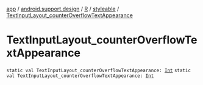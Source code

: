 [app](../../../index.md) / [android.support.design](../../index.md) / [R](../index.md) / [styleable](index.md) / [TextInputLayout_counterOverflowTextAppearance](.)

# TextInputLayout_counterOverflowTextAppearance

`static val TextInputLayout_counterOverflowTextAppearance: `[`Int`](https://kotlinlang.org/api/latest/jvm/stdlib/kotlin/-int/index.html)
`static val TextInputLayout_counterOverflowTextAppearance: `[`Int`](https://kotlinlang.org/api/latest/jvm/stdlib/kotlin/-int/index.html)